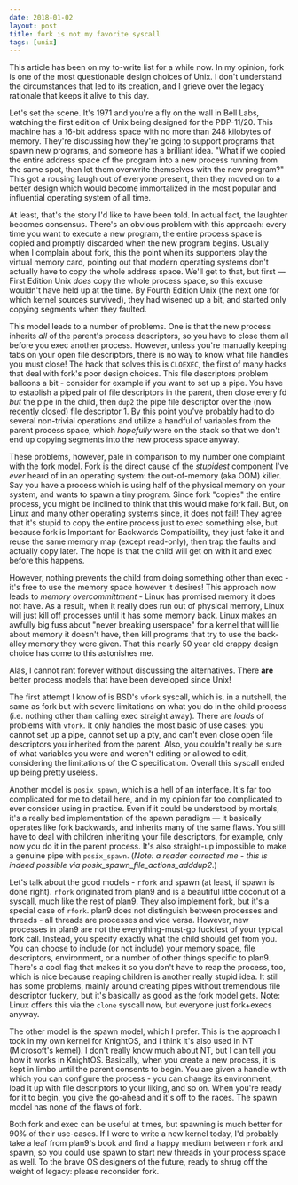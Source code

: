 ```yaml
---
date: 2018-01-02
layout: post
title: fork is not my favorite syscall
tags: [unix]
---
```


This article has been on my to-write list for a while now. In my opinion, fork
is one of the most questionable design choices of Unix. I don't understand the
circumstances that led to its creation, and I grieve over the legacy rationale
that keeps it alive to this day.

Let's set the scene. It's 1971 and you're a fly on the wall in Bell Labs,
watching the first edition of Unix being designed for the PDP-11/20. This
machine has a 16-bit address space with no more than 248 kilobytes of memory.
They're discussing how they're going to support programs that spawn new
programs, and someone has a brilliant idea. "What if we copied the entire
address space of the program into a new process running from the same spot, then
let them overwrite themselves with the new program?" This got a rousing laugh
out of everyone present, then they moved on to a better design which would
become immortalized in the most popular and influential operating system of all
time.

At least, that's the story I'd like to have been told. In actual fact, the
laughter becomes consensus. There's an obvious problem with this approach: every
time you want to execute a new program, the entire process space is copied and
promptly discarded when the new program begins.  Usually when I complain about
fork, this the point when its supporters play the virtual memory card, pointing
out that modern operating systems don't actually have to copy the whole address
space. We'll get to that, but first &mdash; First Edition Unix *does* copy the
whole process space, so this excuse wouldn't have held up at the time. By Fourth
Edition Unix (the next one for which kernel sources survived), they had wisened
up a bit, and started only copying segments when they faulted.

This model leads to a number of problems. One is that the new process inherits
*all* of the parent's process descriptors, so you have to close them all before
you exec another process. However, unless you're manually keeping tabs on your
open file descriptors, there is no way to know what file handles you must close!
The hack that solves this is `CLOEXEC`, the first of many hacks that deal with
fork's poor design choices. This file descriptors problem balloons a bit -
consider for example if you want to set up a pipe. You have to establish a piped
pair of file descriptors in the parent, then close every fd *but* the pipe in
the child, then `dup2` the pipe file descriptor over the (now recently closed)
file descriptor 1. By this point you've probably had to do several non-trivial
operations and utilize a handful of variables from the parent process space,
which *hopefully* were on the stack so that we don't end up copying segments
into the new process space anyway.

These problems, however, pale in comparison to my number one complaint with the
fork model. Fork is the direct cause of the *stupidest* component I've *ever*
heard of in an operating system: the out-of-memory (aka OOM) killer. Say you
have a process which is using half of the physical memory on your system, and
wants to spawn a tiny program. Since fork "copies" the entire process, you might
be inclined to think that this would make fork fail. But, on Linux and many
other operating systems since, it does not fail! They agree that it's stupid to
copy the entire process just to exec something else, but because fork is
Important for Backwards Compatibility, they just fake it and reuse the same
memory map (except read-only), then trap the faults and actually copy later.
The hope is that the child will get on with it and exec before this happens.

However, nothing prevents the child from doing something other than exec -
it's free to use the memory space however it desires! This approach now leads to
*memory overcommittment* - Linux has promised memory it does not have. As a
result, when it really does run out of physical memory, Linux will just kill off
processes until it has some memory back. Linux makes an awfully big fuss about
"never breaking userspace" for a kernel that will lie about memory it doesn't
have, then kill programs that try to use the back-alley memory they were given.
That this nearly 50 year old crappy design choice has come to this astonishes
me.

Alas, I cannot rant forever without discussing the alternatives. There **are**
better process models that have been developed since Unix!

The first attempt I know of is BSD's `vfork` syscall, which is, in a nutshell,
the same as fork but with severe limitations on what you do in the child process
(i.e. nothing other than calling exec straight away). There are *loads* of
problems with `vfork`. It only handles the most basic of use cases: you cannot
set up a pipe, cannot set up a pty, and can't even close open file descriptors
you inherited from the parent. Also, you couldn't really be sure of what
variables you were and weren't editing or allowed to edit, considering the
limitations of the C specification. Overall this syscall ended up being pretty
useless.

Another model is `posix_spawn`, which is a hell of an interface. It's far too
complicated for me to detail here, and in my opinion far too complicated to ever
consider using in practice. Even if it could be understood by mortals, it's a
really bad implementation of the spawn paradigm &mdash; it basically operates
like fork backwards, and inherits many of the same flaws. You still have to deal
with children inheriting your file descriptors, for example, only now you do it
in the parent process. It's also straight-up impossible to make a genuine pipe
with `posix_spawn`. (*Note: a reader corrected me - this is indeed possible via
posix_spawn_file_actions_adddup2*.)

Let's talk about the good models - `rfork` and spawn (at least, if spawn is done
right). `rfork` originated from plan9 and is a beautiful little coconut of a
syscall, much like the rest of plan9. They also implement fork, but it's a
special case of `rfork`. plan9 does not distinguish between processes and
threads - all threads are processes and vice versa. However, new processes in
plan9 are not the everything-must-go fuckfest of your typical fork call.
Instead, you specify exactly what the child should get from you. You can choose
to include (or not include) your memory space, file descriptors, environment, or
a number of other things specific to plan9. There's a cool flag that makes it so
you don't have to reap the process, too, which is nice because reaping children
is another really stupid idea. It still has some problems, mainly around
creating pipes without tremendous file descriptor fuckery, but it's basically as
good as the fork model gets. Note: Linux offers this via the `clone` syscall
now, but everyone just fork+execs anyway.

The other model is the spawn model, which I prefer. This is the approach I took
in my own kernel for KnightOS, and I think it's also used in NT (Microsoft's
kernel). I don't really know much about NT, but I can tell you how it works in
KnightOS. Basically, when you create a new process, it is kept in limbo until
the parent consents to begin. You are given a handle with which you can
configure the process - you can change its environment, load it up with file
descriptors to your liking, and so on. When you're ready for it to begin, you
give the go-ahead and it's off to the races. The spawn model has none of the
flaws of fork.

Both fork and exec can be useful at times, but spawning is much better for 90%
of their use-cases. If I were to write a new kernel today, I'd probably take a
leaf from plan9's book and find a happy medium between `rfork` and spawn, so you
could use spawn to start new threads in your process space as well. To the
brave OS designers of the future, ready to shrug off the weight of legacy:
please reconsider fork.
